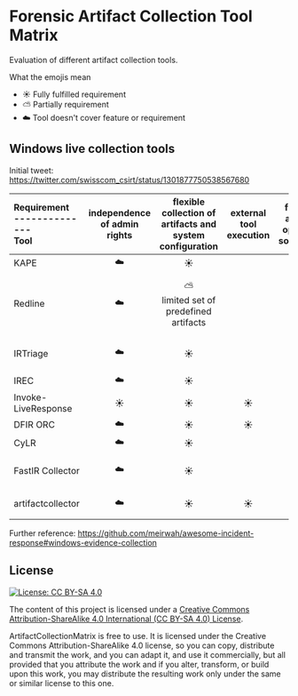 # Forensic Artifact Collection Tool Matrix

Evaluation of different artifact collection tools.

What the emojis mean
* :sunny: Fully fulfilled requirement
* :partly_sunny: Partially requirement
* :cloud: Tool doesn't cover feature or requirement

##  Windows live collection tools

Initial tweet: https://twitter.com/swisscom_csirt/status/1301877750538567680

| Requirement <br /> -------------- <br />Tool | independence of admin rights | flexible collection of artifacts and system configuration  | external tool execution | free and open source | free download | easy extensible | multi-platform | one-shot binary | output parsing | active development | easy to use output format |
| :------------- | :-----: | :-----: | :-----: | :-----: | :-----: | :-----: | :-----: | :-----: | :-----: | :-----: | :-----: |
| KAPE |:cloud:|:sunny: |||:sunny:|:sunny:|:cloud:||||:sunny:|
| Redline |:cloud:| :partly_sunny: <br /> limited set of predefined artifacts |||:sunny:||:cloud:|||| :cloud: <br /> dedicated tool used to analyse artifacts|
| IRTriage |:cloud:| :sunny: |||:sunny:||:cloud:|||:scream: <br />last change 4 years old |:sunny:|
| IREC | :cloud: | :sunny: | ||:sunny:||:cloud:||||:sunny:|
| Invoke-LiveResponse | :sunny: |  :sunny:|:sunny: |:sunny:|:sunny:||:cloud:||||:sunny:|
| DFIR ORC | :cloud: |:sunny:  |:sunny: |:sunny:|:sunny:||:cloud:||||:sunny:|
| CyLR | :cloud: |:sunny:  | ||:sunny:||:sunny:||||:sunny:|
| FastIR Collector | :cloud: | :sunny: | |:sunny:|:sunny:||:cloud:|||:scream: <br />last change 3 years old |:sunny:|
| artifactcollector | :cloud: |:sunny:  |:sunny: |:sunny:|:sunny:|:partly_sunny:|:sunny:||| :hatching_chick: |:partly_sunny:<br />artifactstore|


Further reference: https://github.com/meirwah/awesome-incident-response#windows-evidence-collection 

## License

[![License: CC BY-SA 4.0](https://i.creativecommons.org/l/by-sa/4.0/88x31.png)](https://creativecommons.org/licenses/by-sa/4.0/)

The content of this project is licensed under a 
[Creative Commons Attribution-ShareAlike 4.0 International (CC BY-SA 4.0)
License](https://creativecommons.org/licenses/by-sa/4.0/).

ArtifactCollectionMatrix is free to use. It is licensed under the Creative
Commons Attribution-ShareAlike 4.0 license, so you can copy,
distribute and transmit the work, and you can adapt it, and use it
commercially, but all provided that you attribute the work and if you alter,
transform, or build upon this work, you may distribute the resulting work only
under the same or similar license to this one.
